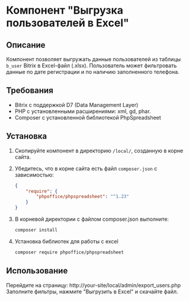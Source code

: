 # Компонент "Выгрузка пользователей в Excel"

## Описание
Компонент позволяет выгружать данные пользователей из таблицы `b_user` Bitrix в Excel-файл (.xlsx). Пользователь может фильтровать данные по дате регистрации и по наличию заполненного телефона.

## Требования
- Bitrix с поддержкой D7 (Data Management Layer)
- PHP с установленными расширениями: xml, gd, phar.
- Composer с установленной библиотекой PhpSpreadsheet

## Установка
1. Скопируйте компонент в директорию `/local/`, созданную в корне сайта.
2. Убедитесь, что в корне сайта есть файл `composer.json` с зависимостью:
    ```json
    {
        "require": {
            "phpoffice/phpspreadsheet": "^1.23"
        }
    }
    ```
3. В корневой директории с файлом composer.json выполните:
    
    ```bash
    composer install
    ```
4. Установка библиотек для работы с excel
     ```bash
    composer require phpoffice/phpspreadsheet
    ```

## Использование
Перейдите на страницу: http://your-site/local/admin/export_users.php
Заполните фильтры, нажмите "Выгрузить в Excel" и скачайте файл.
